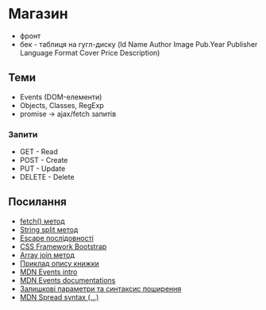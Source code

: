 # Магазин

- фронт
- бек - таблиця на гугл-диску
(Id	Name	Author	Image	Pub.Year	Publisher	Language	Format	Cover	Price	Description)

## Теми

- Events (DOM-елементи)
- Objects, Classes, RegExp
- promise -> ajax/fetch запитів

### Запити

- GET - Read
- POST - Create
- PUT - Update
- DELETE - Delete

## Посилання

- [fetch() метод](https://developer.mozilla.org/en-US/docs/Web/API/fetch)
- [String split метод](https://developer.mozilla.org/en-US/docs/Web/JavaScript/Reference/Global_Objects/String/split)
- [Escape послідовності](https://www.ibm.com/docs/en/i/7.3?topic=set-escape-sequences)
- [CSS Framework Bootstrap](https://getbootstrap.com/docs/5.2/getting-started/introduction/)
- [Array join метод](https://developer.mozilla.org/en-US/docs/Web/JavaScript/Reference/Global_Objects/Array/join)
- [Приклад опису книжки](https://www.yakaboo.ua/ua/1984-1342782.html)
- [MDN Events intro](https://developer.mozilla.org/en-US/docs/Learn/JavaScript/Building_blocks/Events)
- [MDN Events documentations](https://developer.mozilla.org/en-US/docs/Web/API/Event)
- [Залишкові параметри та синтаксис поширення](https://uk.javascript.info/rest-parameters-spread)
- [MDN Spread syntax (...)](https://developer.mozilla.org/en-US/docs/Web/JavaScript/Reference/Operators/Spread_syntax)
